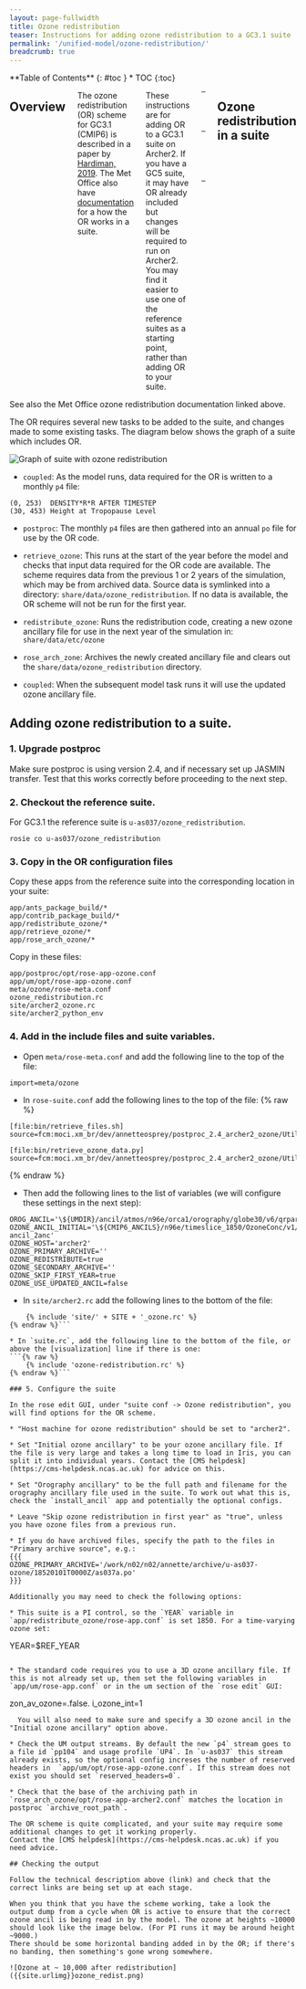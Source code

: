 ```yaml
---
layout: page-fullwidth
title: Ozone redistribution
teaser: Instructions for adding ozone redistribution to a GC3.1 suite
permalink: '/unified-model/ozone-redistribution/'
breadcrumb: true
---
```


<div class="row">
<div class="medium-4 medium-push-8 columns" markdown="1">
<div class="panel radius" markdown="1">
**Table of Contents**
{: #toc }
*  TOC
{:toc}
</div><!-- /.panel -->
</div><!-- /.medium-4 -->

<div class="medium-8 medium-pull-4 columns" markdown="1">

## Overview

The ozone redistribution (OR) scheme for GC3.1 (CMIP6) is described in a paper by [Hardiman, 2019](https://doi.org/10.1029/2019MS001714). 
The Met Office also have [documentation](https://code.metoffice.gov.uk/trac/moci/wiki/OzoneRedistribution) for a how the OR works in a suite. 

These instructions are for adding OR to a GC3.1 suite on Archer2. If you have a GC5 suite, it may have OR already included but changes will be required to run on Archer2. You may find it easier to use one of the reference suites as a starting point, rather than adding OR to your suite. 

| Suite | Config | Description | UM version | Met O suite| 
| :----- | :---- | :--- | :--- | :--- | 
| [u-as037/ozone_redistribution](https://code.metoffice.gov.uk/trac/roses-u/browser/a/s/0/3/7/ozone_redistribution) | GC3.1 | N96-ORCA1 PI Control for CMIP6 | 10.7 | [u-ar766](https://code.metoffice.gov.uk/trac/ukcmip6/wiki/runs/u-ar766) |

<!-- | [u-da412/archer2_ozone](https://code.metoffice.gov.uk/trac/roses-u/browser/d/a/4/1/2/archer2_ozone) | GC5 | N216-ORCA025 | 13.5 | [u-da412](https://code.metoffice.gov.uk/trac/gmed/wiki/GADocumentation/GAJobs/GCDev/GCDocumentation/u-da412) | -->

## Ozone redistribution in a suite 

</div><!-- /.medium-8.columns -->
</div><!-- /.row -->
See also the Met Office ozone redistribution documentation linked above. 

The OR requires several new tasks to be added to the suite, and changes made to some existing tasks. The diagram below shows the graph of a suite which includes OR.

![Graph of suite with ozone redistribution]({{site.urlimg}}ozone_graph.png)

* `coupled`: As the model runs, data required for the OR is written to a monthly `p4` file: 
```
(0, 253)  DENSITY*R*R AFTER TIMESTEP
(30, 453) Height at Tropopause Level
```

* `postproc`: The monthly `p4` files are then gathered into an annual `po` file for use by the OR code. 
 
* `retrieve_ozone`: This runs at the start of the year before the model and checks that input data required for the OR code are available. The scheme requires data from the previous 1 or 2 years of the simulation, which may be from archived data. Source data is symlinked into a directory: `share/data/ozone_redistribution`. If no data is available, the OR scheme will not be run for the first year. 

* `redistribute_ozone`: Runs the redistribution code, creating a new ozone ancillary file for use in the next year of the simulation in: `share/data/etc/ozone`

* `rose_arch_zone`: Archives the newly created ancillary file and clears out the `share/data/ozone_redistribution` directory. 

* `coupled`: When the subsequent model task runs it will use the updated ozone ancillary file. 

## Adding ozone redistribution to a suite.

### 1. Upgrade postproc

Make sure postproc is using version 2.4, and if necessary set up JASMIN transfer.
Test that this works correctly before proceeding to the next step.

### 2. Checkout the reference suite.

For GC3.1 the reference suite is `u-as037/ozone_redistribution`.
```
rosie co u-as037/ozone_redistribution
```

### 3. Copy in the OR configuration files

Copy these apps from the reference suite into the corresponding location in your suite:
```
app/ants_package_build/*
app/contrib_package_build/*
app/redistribute_ozone/*
app/retrieve_ozone/*
app/rose_arch_ozone/*
```

Copy in these files: 
```
app/postproc/opt/rose-app-ozone.conf
app/um/opt/rose-app-ozone.conf
meta/ozone/rose-meta.conf
ozone_redistribution.rc
site/archer2_ozone.rc
site/archer2_python_env
```

### 4. Add in the include files and suite variables. 

* Open `meta/rose-meta.conf` and add the following line to the top of the file:
```
import=meta/ozone
```

* In `rose-suite.conf` add the following lines to the top of the file:
{% raw %}
~~~
[file:bin/retrieve_files.sh]
source=fcm:moci.xm_br/dev/annetteosprey/postproc_2.4_archer2_ozone/Utilities/ozone_redistribution/retrieve_files.sh

[file:bin/retrieve_ozone_data.py]
source=fcm:moci.xm_br/dev/annetteosprey/postproc_2.4_archer2_ozone/Utilities/ozone_redistribution/retrieve_ozone_data.py
~~~
{% endraw %}

* Then add the following lines to the list of variables (we will configure these settings in the next step):

```
OROG_ANCIL='\${UMDIR}/ancil/atmos/n96e/orca1/orography/globe30/v6/qrparm.orog'
OZONE_ANCIL_INITIAL='\${CMIP6_ANCILS}/n96e/timeslice_1850/OzoneConc/v1/mmro3_monthly_CMIP6_1850_N96_edited-ancil_2anc'
OZONE_HOST='archer2'
OZONE_PRIMARY_ARCHIVE=''
OZONE_REDISTRIBUTE=true
OZONE_SECONDARY_ARCHIVE=''
OZONE_SKIP_FIRST_YEAR=true
OZONE_USE_UPDATED_ANCIL=false
```

* In `site/archer2.rc` add the following lines to the bottom of the file:
```{% raw %}
	{% include 'site/' + SITE + '_ozone.rc' %}
{% endraw %}```

* In `suite.rc`, add the following line to the bottom of the file, or above the [visualization] line if there is one:
```{% raw %}
	{% include 'ozone-redistribution.rc' %}
{% endraw %}```

### 5. Configure the suite

In the rose edit GUI, under "suite conf -> Ozone redistribution", you will find options for the OR scheme.

* "Host machine for ozone redistribution" should be set to "archer2". 

* Set "Initial ozone ancillary" to be your ozone ancillary file. If the file is very large and takes a long time to load in Iris, you can split it into individual years. Contact the [CMS helpdesk](https://cms-helpdesk.ncas.ac.uk) for advice on this.

* Set "Orography ancillary" to be the full path and filename for the orography ancillary file used in the suite. To work out what this is, check the `install_ancil` app and potentially the optional configs. 

* Leave "Skip ozone redistribution in first year" as "true", unless you have ozone files from a previous run.

* If you do have archived files, specify the path to the files in "Primary archive source", e.g.:
{{{
OZONE_PRIMARY_ARCHIVE='/work/n02/n02/annette/archive/u-as037-ozone/18520101T0000Z/as037a.po'
}}}

Additionally you may need to check the following options:

* This suite is a PI control, so the `YEAR` variable in `app/redistribute_ozone/rose-app.conf` is set 1850. For a time-varying ozone set: 
```
YEAR=$REF_YEAR
```

* The standard code requires you to use a 3D ozone ancillary file. If this is not already set up, then set the following variables in `app/um/rose-app.conf` or in the um section of the `rose edit` GUI:
```
  zon_av_ozone=.false.
  i_ozone_int=1
```
  You will also need to make sure and specify a 3D ozone ancil in the "Initial ozone ancillary" option above. 

* Check the UM output streams. By default the new `p4` stream goes to a file id `pp104` and usage profile `UP4`. In `u-as037` this stream already exists, so the optional config increses the number of reserved headers in  `app/um/opt/rose-app-ozone.conf`. If this stream does not exist you should set `reserved_headers=0`.

* Check that the base of the archiving path in `rose_arch_ozone/opt/rose-app-archer2.conf` matches the location in postproc `archive_root_path`.

The OR scheme is quite complicated, and your suite may require some additional changes to get it working properly. 
Contact the [CMS helpdesk](https://cms-helpdesk.ncas.ac.uk) if you need advice.

## Checking the output

Follow the technical description above (link) and check that the correct links are being set up at each stage. 

When you think that you have the scheme working, take a look the output dump from a cycle when OR is active to ensure that the correct ozone ancil is being read in by the model. The ozone at heights ~10000 should look like the image below. (For PI runs it may be around height ~9000.)
There should be some horizontal banding added in by the OR; if there's no banding, then something's gone wrong somewhere.

![Ozone at ~ 10,000 after redistribution]({{site.urlimg}}ozone_redist.png)
